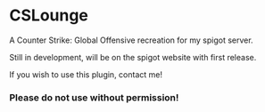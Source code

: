 # CSLounge
A Counter Strike: Global Offensive recreation for my spigot server.

Still in development, will be on the spigot website with first release.

If you wish to use this plugin, contact me!
### Please do not use without permission!
